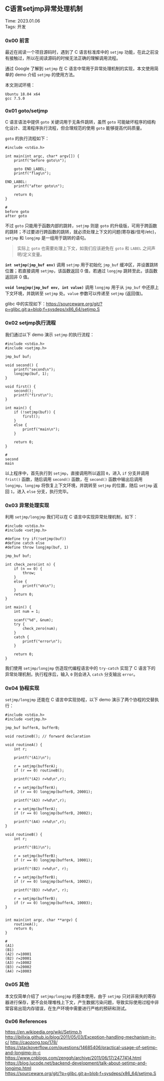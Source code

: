 ## C语言setjmp异常处理机制

Time: 2023.01.06  
Tags: 开发  

### 0x00 前言
最近在阅读一个项目源码时，遇到了 C 语言标准库中的 `setjmp` 功能，在此之前没有接触过，所以在阅读源码的时候无法正确的理解调用流程。

通过 Google 了解到 `setjmp` 在 C 语言中常用于异常处理机制的实现，本文使用简单的 demo 介绍 `setjmp` 的使用方法。

本文测试环境：
```
Ubuntu 18.04 x64
gcc 7.5.0
```

### 0x01 goto/setjmp
C 语言语法中提供 `goto` 关键词用于无条件跳转，虽然 `goto` 可能破坏程序的结构化设计、混淆程序执行流程，但合理规范的使用 `goto` 能够提高代码质量。

`goto` 的执行流程如下：
```
#include <stdio.h>

int main(int argc, char* argv[]) {
    printf("before goto\n");

    goto END_LABEL;
    printf("flag\n");

END_LABEL:
    printf("after goto\n");

    return 0;
}

#
before goto
after goto
```

不过 `goto` 只能用于函数内部的跳转，`setjmp` 则是 `goto` 的升级版，可用于跨函数的跳转；不过要进行跨函数的跳转，就必须处理上下文的问题(寄存器/信号/etc)，`setjmp` 和 `longjmp` 是一组用于跳转的语句。

>实际上 `goto` 也需要处理上下文，如我们应该避免在 `goto` 和 `LABEL` 之间声明/定义变量。

**`int setjmp(jmp_buf env)`**
调用 `setjmp` 用于初始化 `jmp_buf` 缓冲区，并设置跳转位置；若直接调用 `setjmp`，该函数返回 0 值，若通过 `longjmp` 跳转至此，该函数返回非 0 值。

**`void longjmp(jmp_buf env, int value)`**
调用 `longjmp` 用于从 `jmp_buf` 中还原上下文环境，并跳转至 `setjmp` 处。`value` 参数可以传递至 `setjmp` (返回值)。

glibc 中的实现如下：https://sourceware.org/git/?p=glibc.git;a=blob;f=sysdeps/x86_64/setjmp.S

### 0x02 setjmp执行流程
我们通过以下 demo 演示 `setjmp` 的执行流程：
```
#include <stdio.h>
#include <setjmp.h>

jmp_buf buf;

void second() {
    printf("second\n");
    longjmp(buf, 1);
}

void first() {
    second();
    printf("first\n");
}

int main() {
    if (!setjmp(buf)) {
        first();
    }
    else {
        printf("main\n");
    }

    return 0;
}

#
second
main
```

以上程序中，首先执行到 `setjmp`，直接调用所以返回 `0`，进入 `if` 分支并调用 `frist()` 函数，随后调用 `second()` 函数，在 `second()` 函数中输出后调用 `longjmp`，`longjmp` 将恢复上下文环境，并跳转至 `setjmp` 的位置，随后 `setjmp` 返回 `1`，进入 `else` 分支，执行完毕。

### 0x03 异常处理实现
利用 `setjmp/longjmp` 我们可以在 C 语言中实现异常处理机制，如下：
```
#include <stdio.h>
#include <setjmp.h>

#define try if(!setjmp(buf))
#define catch else
#define throw longjmp(buf, 1)

jmp_buf buf;

int check_zero(int n) {
    if (n == 0) {
        throw;
    }
    else {
        printf("ok\n");
    }
    return 0;
}

int main() {
    int num = 1;

    scanf("%d", &num);
    try {
        check_zero(num);
    }
    catch {
        printf("error\n");
    }

    return 0;
}
```

我们使用 `setjmp/longjmp` 仿造现代编程语言中的 `try-catch` 实现了 C 语言下的异常处理机制，执行程序后，输入 `0` 则会进入 `catch` 分支输出 `error`。

### 0x04 协程实现
`setjmp/longjmp` 还能在 C 语言中实现协程，以下 demo 演示了两个协程的交替执行：
```
#include <stdio.h>
#include <setjmp.h>

jmp_buf bufferA, bufferB;

void routineB(); // forward declaration 

void routineA() {
    int r;

    printf("(A1)\n");

    r = setjmp(bufferA);
    if (r == 0) routineB();

    printf("(A2) r=%d\n",r);

    r = setjmp(bufferA);
    if (r == 0) longjmp(bufferB, 20001);

    printf("(A3) r=%d\n",r);

    r = setjmp(bufferA);
    if (r == 0) longjmp(bufferB, 20002);

    printf("(A4) r=%d\n",r);
}

void routineB() {
    int r;

    printf("(B1)\n");

    r = setjmp(bufferB);
    if (r == 0) longjmp(bufferA, 10001);

    printf("(B2) r=%d\n", r);

    r = setjmp(bufferB);
    if (r == 0) longjmp(bufferA, 10002);

    printf("(B3) r=%d\n", r);

    r = setjmp(bufferB);
    if (r == 0) longjmp(bufferA, 10003);
}


int main(int argc, char **argv) {
    routineA();
    return 0;
}

#
(A1)
(B1)
(A2) r=10001
(B2) r=20001
(A3) r=10002
(B3) r=20002
(A4) r=10003
```

### 0x05 其他
本文仅简单介绍了 `setjmp/longjmp` 的基本使用，由于 `setjmp` 只对非易失的寄存器进行保存，更不会处理堆栈上下文，产生数据污染问题，导致实际使用过程中非常容易出现内存错误，在生产环境中需要进行严格的预研和测试。


### 0x06 References  
https://en.wikipedia.org/wiki/Setjmp.h  
http://ibillxia.github.io/blog/2011/05/03/Exception-handling-mechanism-in-c/
http://caozong.top/178/
https://stackoverflow.com/questions/14685406/practical-usage-of-setjmp-and-longjmp-in-c
https://www.cnblogs.com/zengqh/archive/2011/06/17/2477414.html
https://blog.lucode.net/backend-development/talk-about-setjmp-and-longjmp.html  
https://sourceware.org/git/?p=glibc.git;a=blob;f=sysdeps/x86_64/setjmp.S  

